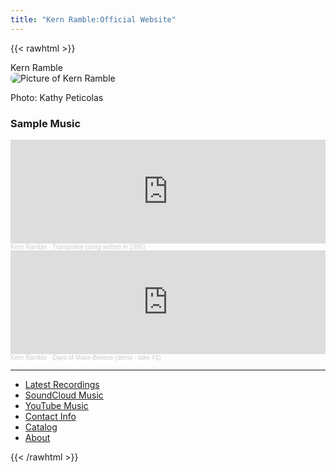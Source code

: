 ```yaml
---
title: "Kern Ramble:Official Website"
---
```

<script type="application/ld+json">
{
  "@context": "http://schema.org",
  "@type": "MusicGroup",
  "url": "http://www.kernramble.com"
}
</script>

{{< rawhtml >}}
<div class="flex">

<div class="flex-1 w-50" itemscope itemtype="http://schema.org/MusicGroup">
  <div itemprop="name" class="hidden">Kern Ramble</div>
  <img src="/images/kern_picture2.jpg" alt="Picture of Kern Ramble" 
   style="border-radius: 8px; max-width:85%; height: auto;">
  <p class="credit">Photo: Kathy Peticolas</p>
</div>

<div class="flex-1 w-50">
<h3>Sample Music</h3>

<iframe width="100%" height="166" scrolling="no" frameborder="no" allow="autoplay" src="https://w.soundcloud.com/player/?url=https%3A//api.soundcloud.com/tracks/772091377&color=%23ff5500&auto_play=false&hide_related=false&show_comments=true&show_user=true&show_reposts=false&show_teaser=true"></iframe><div style="font-size: 10px; color: #cccccc;line-break: anywhere;word-break: normal;overflow: hidden;white-space: nowrap;text-overflow: ellipsis; font-family: Interstate,Lucida Grande,Lucida Sans Unicode,Lucida Sans,Garuda,Verdana,Tahoma,sans-serif;font-weight: 100;"><a href="https://soundcloud.com/kernramble" title="Kern Ramble" target="_blank" style="color: #cccccc; text-decoration: none;">Kern Ramble</a> · <a href="https://soundcloud.com/kernramble/trampoline-song-from-1995" title="Trampoline (song written in 1995)" target="_blank" style="color: #cccccc; text-decoration: none;">Trampoline (song written in 1995)</a></div>

<iframe width="100%" height="166" scrolling="no" frameborder="no" allow="autoplay" src="https://w.soundcloud.com/player/?url=https%3A//api.soundcloud.com/tracks/1189562551&color=%23ff5500&auto_play=false&hide_related=false&show_comments=true&show_user=true&show_reposts=false&show_teaser=true"></iframe><div style="font-size: 10px; color: #cccccc;line-break: anywhere;word-break: normal;overflow: hidden;white-space: nowrap;text-overflow: ellipsis; font-family: Interstate,Lucida Grande,Lucida Sans Unicode,Lucida Sans,Garuda,Verdana,Tahoma,sans-serif;font-weight: 100;"><a href="https://soundcloud.com/kernramble" title="Kern Ramble" target="_blank" style="color: #cccccc; text-decoration: none;">Kern Ramble</a> · <a href="https://soundcloud.com/kernramble/days-of-make-believe-take-1" title="Days of Make-Believe (demo - take #1)" target="_blank" style="color: #cccccc; text-decoration: none;">Days of Make-Believe (demo - take #1)</a></div>



</div>
</div>

</div>
<hr/>
<div class="flex">
  <ul class="list-group">       
      <li id="latest" class="list-group-item">
        <a class="hover:bg-slate-200" href="/latest" alt="Latest">Latest Recordings</a>
      </li>
      <li id="music" class="list-group-item">
        <a class="hover:bg-slate-200" href="/soundcloud/" alt="Music">SoundCloud Music</a>
      </li>
      <li id="store" class="list-group-item">
        <a class="hover:bg-slate-200" href="/youtube/" alt="Store">YouTube Music</a>
      </li>
      <li id="contact" class="list-group-item">
        <a class="hover:bg-slate-200" href="/contact" alt="Contact">Contact Info</a>
      </li>
      <li id="catalog" class="list-group-item">
        <a class="hover:bg-slate-200" href="/catalog/" alt="Catalog">Catalog</a>
      </li>
      <li id="about" class="list-group-item">
        <a class="hover:bg-slate-200" href="/about/" alt="About">About</a>
      </li>
  </ul>
</div>

{{< /rawhtml >}}

